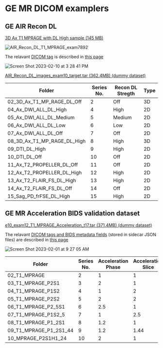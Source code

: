 # GE MR DICOM examplers

## GE AIR Recon DL  

[3D Ax T1 MPRAGE with DL High sample (145 MB)](https://gehealthcare-amer.my.salesforce.com/sfc/p/30000001F94O/a/3a000000YKLC/hc86mVNJvwRToWDW.2iHxI8zxRLKLmxpuXIZumsUtM4)

![AIR_Recon_DL_T1_MPRAGE_exam7892](https://user-images.githubusercontent.com/72111485/218240653-0ba91254-a60b-416e-ad09-cdcbbb729fef.png)

The relavant [DICOM tag](https://github.com/mr-jaemin/ge-mri/tree/main/DICOM#air-recon-dl) is described in [this page](https://github.com/mr-jaemin/ge-mri/tree/main/DICOM#air-recon-dl)

![Screen Shot 2023-02-10 at 3 28 41 PM](https://user-images.githubusercontent.com/72111485/218191319-2959b15a-1be9-4487-a358-89af53e63fc7.png)

[AIR_Recon_DL_images_exam10_target.tar (362.4MB) (dummy dataset)](https://gehealthcare-amer.my.salesforce.com/sfc/p/30000001F94O/a/3a000000YKLM/z_IPNy.idRXUugGO1P4sPjMO5BEcWGOPaX_ntc7MgT4)

| Folder                      | Series No. | Recon DL Stregth | Type      |
| --------------------------- | ---------- | ---------------- | --------- |
| 02_3D_Ax_T1_MP_RAGE_DL_Off  | 2          | Off              | 3D        |
| 04_Ax_DWI_ALL_DL_High       | 4          | High             | 2D        |
| 05_Ax_DWI_ALL_DL_Medium     | 5          | Medium           | 2D        |
| 06_Ax_DWI_ALL_DL_Low        | 6          | Low              | 2D        |
| 07_Ax_DWI_ALL_DL_Off        | 7          | Off              | 2D        |
| 08_3D_Ax_T1_MP_RAGE_DL_High | 8          | High             | 3D        |
| 09_DTI_DL_High              | 9          | High             | 2D        |
| 10_DTI_DL_Off               | 10         | Off              | 2D        |
| 11_Ax_T2_PROPELLER_DL_Off   | 11         | Off              | 2D        |
| 12_Ax_T2_PROPELLER_DL_High  | 12         | High             | 2D        |
| 13_Ax_T2_FLAIR_FS_DL_High   | 13         | High             | 2D        |
| 14_Ax_T2_FLAIR_FS_DL_Off    | 14         | Off              | 2D        |
| 15_Sag_PD_frFSE_DL_High     | 15         | High             | 2D        |

## GE MR Acceleration BIDS validation dataset

[e10_exam12_T1_MPRAGE_Acceleration_t17.tar (371.4MB) (dummy dataset)](https://gehealthcare-amer.my.salesforce.com/sfc/p/30000001F94O/a/3a000000YKJV/4x7le_OZaIGqLKUzIh4JlTQuKZxI0eIv0relvnX9KVE)

The relavant [DICOM tags and BIDS metadata fields](https://github.com/mr-jaemin/ge-mri/tree/main/DICOM#acceleration) (stored in sidecar JSON files) are described in [this page](https://github.com/mr-jaemin/ge-mri/tree/main/DICOM#acceleration)

![Screen Shot 2023-02-01 at 9 27 05 AM](https://user-images.githubusercontent.com/72111485/216192223-479acb29-6f76-4027-b681-7b1d369f0e57.png)


| Folder                 | Series No. | Acceleration Phase | Acceleration Slice | Acceleration HyperSense |
| ---------------------- | ---------- | ------------------ | ------------------ | ----------------------- |
| 02_T1_MPRAGE           | 2          | 1                  | 1                  | 1                       |
| 03_T1_MPRAGE_P2S1      | 3          | 2                  | 1                  | 1                       |
| 04_T1_MPRAGE_P1S2      | 4          | 1                  | 2                  | 1                       |
| 05_T1_MPRAGE_P2S2      | 5          | 2                  | 2                  | 1                       |
| 06_T1_MPRAGE_P2_5S1    | 6          | 2.5                | 1                  | 1                       |
| 07_T1_MPRAGE_P1S2_5    | 7          | 1                  | 2.5                | 1                       |
| 08_T1_MPRAGE_P1_2S1    | 8          | 1.2                | 1                  | 1                       |
| 09_T1_MPRAGE_P1_2S1_44 | 9          | 1.2                | 1.44               | 1                       |
| 10_MPRAGE_P2S1H1_24    | 10         | 2                  | 1                  | 1.24                    |

